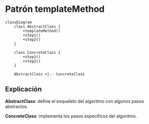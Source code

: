 # Patrón templateMethod

```mermaid
classDiagram
    class AbstractClass {
        +templateMethod()
        +step1()
        +step2()
    }

    class ConcreteClass {
        +step1()
        +step2()
    }

    AbstractClass <|-- ConcreteClass
```

## Explicación
**AbstractClass**: define el esqueleto del algoritmo con algunos pasos abstractos.

**ConcreteClass**: implementa los pasos específicos del algoritmo.
